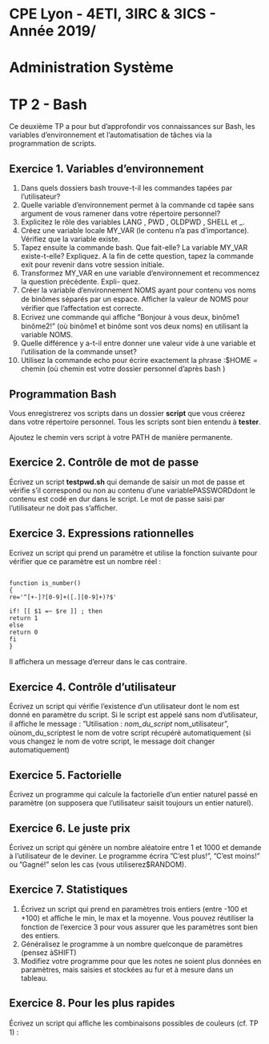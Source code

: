 # CPE Lyon - 4ETI, 3IRC & 3ICS - Année 2019/

# Administration Système

# TP 2 - Bash

Ce deuxième TP a pour but d’approfondir vos connaissances sur Bash, les variables d’environnement et l’automatisation
de tâches via la programmation de scripts.

## Exercice 1. Variables d’environnement

1. Dans quels dossiers bash trouve-t-il les commandes tapées par l’utilisateur?
2. Quelle variable d’environnement permet à la commande cd tapée sans argument de vous ramener dans
votre répertoire personnel?
3. Explicitez le rôle des variables LANG , PWD , OLDPWD , SHELL et _.
4. Créez une variable locale MY_VAR (le contenu n’a pas d’importance). Vérifiez que la variable existe.
5. Tapez ensuite la commande bash. Que fait-elle? La variable MY_VAR existe-t-elle? Expliquez. A la fin
de cette question, tapez la commande exit pour revenir dans votre session initiale.
6. Transformez MY_VAR en une variable d’environnement et recommencez la question précédente. Expli-
quez.
7. Créer la variable d’environnement NOMS ayant pour contenu vos noms de binômes séparés par un espace.
Aﬀicher la valeur de NOMS pour vérifier que l’affectation est correcte.
8. Ecrivez une commande qui aﬀiche ”Bonjour à vous deux, binôme1 binôme2!” (où binôme1 et binôme
sont vos deux noms) en utilisant la variable NOMS.
9. Quelle différence y a-t-il entre donner une valeur vide à une variable et l’utilisation de la commande
unset?
10. Utilisez la commande echo pour écrire exactement la phrase :$HOME = chemin (où chemin est votre
dossier personnel d’après bash )
## Programmation Bash

Vous enregistrerez vos scripts dans un dossier **script** que vous créerez dans votre répertoire personnel.
Tous les scripts sont bien entendu à **tester**.

Ajoutez le chemin vers script à votre PATH de manière permanente.

## Exercice 2. Contrôle de mot de passe

Écrivez un script **testpwd.sh** qui demande de saisir un mot de passe et vérifie s’il correspond ou non au
contenu d’une variablePASSWORDdont le contenu est codé en dur dans le script. Le mot de passe saisi par
l’utilisateur ne doit pas s’aﬀicher.

## Exercice 3. Expressions rationnelles

Ecrivez un script qui prend un paramètre et utilise la fonction suivante pour vérifier que ce paramètre
est un nombre réel :

```

function is_number()
{
re='^[+-]?[0-9]+([.][0-9]+)?$'

if! [[ $1 =~ $re ]] ; then
return 1
else
return 0
fi
}

```
Il aﬀichera un message d’erreur dans le cas contraire.
## Exercice 4. Contrôle d’utilisateur

Écrivez un script qui vérifie l’existence d’un utilisateur dont le nom est donné en paramètre du script. Si le
script est appelé sans nom d’utilisateur, il aﬀiche le message : ”Utilisation : _nom_du_script_ nom_utilisateur”,
oùnom_du_scriptest le nom de votre script récupéré automatiquement (si vous changez le nom de votre
script, le message doit changer automatiquement)

## Exercice 5. Factorielle

Écrivez un programme qui calcule la factorielle d’un entier naturel passé en paramètre (on supposera que
l’utilisateur saisit toujours un entier naturel).

## Exercice 6. Le juste prix

Écrivez un script qui génère un nombre aléatoire entre 1 et 1000 et demande à l’utilisateur de le deviner.
Le programme écrira ”C’est plus!”, ”C’est moins!” ou ”Gagné!” selon les cas (vous utiliserez$RANDOM).

## Exercice 7. Statistiques

1. Écrivez un script qui prend en paramètres trois entiers (entre -100 et +100) et aﬀiche le min, le max
et la moyenne. Vous pouvez réutiliser la fonction de l’exercice 3 pour vous assurer que les paramètres
sont bien des entiers.
2. Généralisez le programme à un nombre quelconque de paramètres (pensez àSHIFT)
3. Modifiez votre programme pour que les notes ne soient plus données en paramètres, mais saisies et
stockées au fur et à mesure dans un tableau.

## Exercice 8. Pour les plus rapides

Écrivez un script qui aﬀiche les combinaisons possibles de couleurs (cf. TP 1) :


